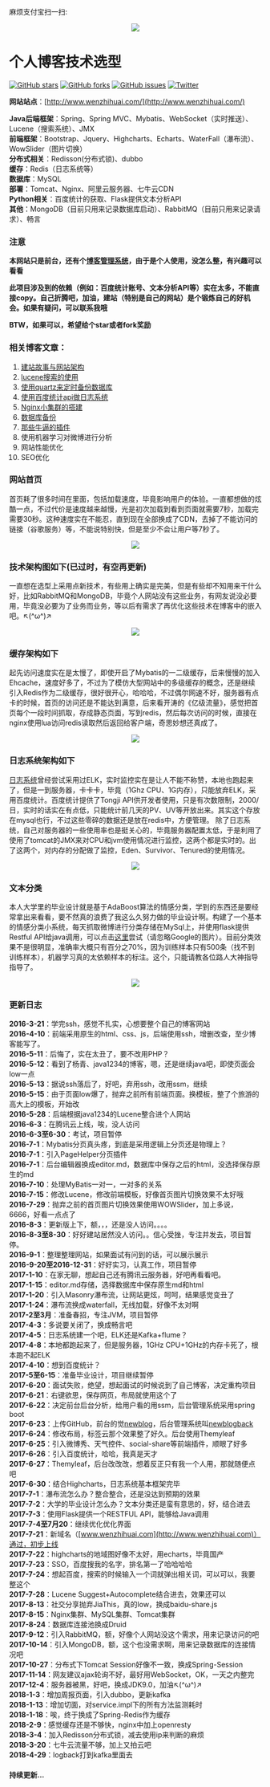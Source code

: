麻烦支付宝扫一扫:
<div align="center">

![](http://image.wenzhihuai.com/images/201808131112331916088526.png?imageView2/2/w/400)

</div>





# 个人博客技术选型

[![GitHub stars](https://img.shields.io/github/stars/Zephery/newblog.svg)](https://github.com/Zephery/newblog/stargazers)
[![GitHub forks](https://img.shields.io/github/forks/Zephery/newblog.svg)](https://github.com/Zephery/newblog/network)
[![GitHub issues](https://img.shields.io/github/issues/Zephery/newblog.svg)](https://github.com/Zephery/newblog/issues)
[![Twitter](https://img.shields.io/twitter/url/https/github.com/Zephery/newblog.svg?style=social)](https://twitter.com/intent/tweet?text=Wow:&url=https%3A%2F%2Fgithub.com%2FZephery%2Fnewblog)

**网站站点**：[http://www.wenzhihuai.com/](http://www.wenzhihuai.com/)  

**Java后端框架**：Spring、Spring MVC、Mybatis、WebSocket（实时推送）、Lucene（搜索系统）、JMX  
**前端框架**：Bootstrap、Jquery、Highcharts、Echarts、WaterFall（瀑布流）、WowSlider（图片切换）  
**分布式相关**：Redisson(分布式锁)、dubbo  
**缓存**：Redis（日志系统等）  
**数据库**：MySQL  
**部署**：Tomcat、Nginx、阿里云服务器、七牛云CDN  
**Python相关**：百度统计的获取、Flask提供文本分析API  
**其他**：MongoDB（目前只用来记录数据库启动）、RabbitMQ（目前只用来记录请求）、畅言
  
### 注意

**本网站只是前台，还有个[博客管理系统](https://github.com/Zephery/newblogback)，由于是个人使用，没怎么整，有兴趣可以看看**

**此项目涉及到的依赖（例如：百度统计账号、文本分析API等）实在太多，不能直接copy。自己折腾吧，加油，建站（特别是自己的网站）是个锻炼自己的好机会。如果有疑问，可以联系我哦**

**BTW，如果可以，希望给个star或者fork奖励**

### 相关博客文章：<br/>
1. [建站故事与网站架构](https://github.com/Zephery/newblog/blob/master/doc/1.%E5%8E%86%E5%8F%B2%E4%B8%8E%E6%9E%B6%E6%9E%84.md)<br/>
2. [lucene搜索的使用](https://github.com/Zephery/newblog/blob/master/doc/2.Lucene%E7%9A%84%E4%BD%BF%E7%94%A8.md)<br/>
3. [使用quartz来定时备份数据库](https://github.com/Zephery/newblog/blob/master/doc/3.%E5%AE%9A%E6%97%B6%E4%BB%BB%E5%8A%A1.md)<br/>
4. [使用百度统计api做日志系统](https://github.com/Zephery/baidutongji/blob/master/README.md)<br/>
5. [Nginx小集群的搭建](https://github.com/Zephery/newblog/blob/master/doc/6.%E5%B0%8F%E9%9B%86%E7%BE%A4%E9%83%A8%E7%BD%B2.md)<br/>
6. [数据库备份](https://github.com/Zephery/newblog/blob/master/doc/7.%E6%95%B0%E6%8D%AE%E5%BA%93%E5%A4%87%E4%BB%BD.md)<br/>
7. [那些牛逼的插件]()
8. 使用机器学习对微博进行分析<br/>
9. 网站性能优化<br/>
10. SEO优化<br/>

### 网站首页  
首页耗了很多时间在里面，包括加载速度，毕竟影响用户的体验。一直都想做的炫酷一点，不过代价是速度越来越慢，光是初次加载到看到页面就需要7秒，加载完需要30秒。这种速度实在不能忍，直到现在全部换成了CDN，去掉了不能访问的链接（谷歌服务）等，不能说特别快，但是至少不会让用户等7秒了。
<div align="center">

![](http://image.wenzhihuai.com/home.png?imageView2/2/w/600)

</div>

### 技术架构图如下(已过时，有空再更新)  
一直想在选型上采用点新技术，有些用上确实是完美，但是有些却不知用来干什么好，比如RabbitMQ和MongoDB，毕竟个人网站没有这些业务，有网友说没必要用，毕竟没必要为了业务而业务，等以后有需求了再优化这些技术在博客中的嵌入吧。↖(^ω^)↗
<div align="center">

![](http://image.wenzhihuai.com/awfawefwefwef.png)

</div>

### 缓存架构如下
起先访问速度实在是太慢了，即使开启了Mybatis的一二级缓存，后来慢慢的加入Ehcache，速度好多了，不过为了模仿大型网站中的多级缓存的概念，还是继续引入Redis作为二级缓存，很好很开心，哈哈哈，不过偶尔网速不好，服务器有点卡的时候，首页的访问还是不能达到满意，后来看开涛的《亿级流量》，感觉把首页每个一段时间抓取，存成静态页面，写到redis，然后每次访问的时候，直接在nginx使用lua访问redis读取然后返回给客户端，奇思妙想还真成了。
<div align="center">

![](https://upyuncdn.wenzhihuai.com/201803170219421253122648.png)

</div>



### 日志系统架构如下
[日志系统](http://www.wenzhihuai.com/log.html)曾经尝试采用过ELK，实时监控实在是让人不能不称赞，本地也跑起来了，但是一到服务器，卡卡卡，毕竟（1Ghz CPU、1G内存），只能放弃ELK，采用百度统计。百度统计提供了Tongji API供开发者使用，只是有次数限制，2000/日，实时的话实在有点低，只能统计前几天的PV、UV等开放出来。其实这个存放在mysql也行，不过这些零碎的数据还是放在redis中，方便管理。
除了日志系统，自己对服务器的一些使用率也是挺关心的，毕竟服务器配置太低，于是利用了使用了tomcat的JMX来对CPU和jvm使用情况进行监控，这两个都是实时的。出了这两个，对内存的分配做了监控，Eden、Survivor、Tenured的使用情况。
<div align="center">

![](https://upyuncdn.wenzhihuai.com/201803170304371892629314.png)

</div>



### 文本分类 
本人大学里的毕业设计就是基于AdaBoost算法的情感分类，学到的东西还是要经常拿出来看看，要不然真的浪费了我这么久努力做的毕业设计啊。构建了一个基本的情感分类小系统，每天抓取微博进行分类存储在MySql上，并使用flask提供Restful API给java调用，可以点击[这里](http://www.wenzhihuai.com/weibonlp.html)尝试（请忽略Google的图片）。目前分类效果不是很明显，准确率大概只有百分之70%，因为训练样本只有500条（找不到训练样本），机器学习真的太依赖样本的标注。这个，只能请教各位路人大神指导指导了。
<div align="center">

![](http://image.wenzhihuai.com/QQ%E6%88%AA%E5%9B%BE20170825141127.png)

</div>

### 更新日志
**2016-3-21**：学完ssh，感觉不扎实，心想要整个自己的博客网站  
**2016-4-10**：前端采用原生的html、css、js，后端使用ssh，增删改查，至少博客能写了。  
**2016-5-11**：后悔了，实在太丑了，要不改用PHP？  
**2016-5-12**：看到了杨青、java1234的博客，嗯，还是继续java吧，即使页面会low一点  
**2016-5-13**：据说ssh落后了，好吧，弃用ssh，改用ssm，继续  
**2016-5-15**：由于页面low爆了，抛弃之前所有前端页面。换模板，整了个旅游的高大上的模板，开始改  
**2016-5-28**：后端根据java1234的Lucene整合进个人网站  
**2016-6-3**：在腾讯云上线，唉，没人访问  
**2016-6-3至6-30**：考试，项目暂停  
**2016-7-1**：Mybatis分页真头疼，到底是采用逻辑上分页还是物理上？  
**2016-7-1**：引入PageHelper分页插件  
**2016-7-1**：后台编辑器换成editor.md，数据库中保存之后的html，没选择保存原生的md  
**2016-7-10**：处理MyBatis一对一，一对多的关系  
**2016-7-15**：修改Lucene，修改前端模板，好像首页图片切换效果不太好哦  
**2016-7-29**：抛弃之前的首页图片切换效果使用WOWSlider，加上多说，6666，好看一点点了  
**2016-8-3**：更新版上下，额，，，还是没人访问。。。。  
**2016-8-3至8-30**：好好建站居然没人访问。。信心受挫，专注并发去，项目暂停。  
**2016-9-1**：整理整理网站，如果面试有问到的话，可以展示展示  
**2016-9-20至2016-12-31**：好好实习，认真工作，项目暂停  
**2017-1-10**：在家无聊，想起自己还有腾讯云服务器，好吧再看看吧。  
**2017-1-15**：editor.md存储，选择数据库中保存原生md和html  
**2017-1-20**：引入Masonry瀑布流，让网站更炫，呵呵，结果感觉变丑了  
**2017-1-24**：瀑布流换成waterfall，无线加载，好像不太对啊  
**2017-2至3月**：准备春招，专注JVM，项目暂停  
**2017-4-3**：多说要关闭了，换成畅言吧  
**2017-4-5**：日志系统建一个吧，ELK还是Kafka+flume？  
**2017-4-8**：本地都跑起来了，但是服务器，1GHz CPU+1GHz的内存卡死了，根本跑不起ELK  
**2017-4-10**：想到百度统计？  
**2017-5至6-15**：准备毕业设计，项目继续暂停  
**2017-6-20**：面试失败，绝望，想起面试的时候说到了自己博客，决定重构项目  
**2017-6-21**：右键欲思，保存网页，布局就使用这个了  
**2017-6-22**：决定前台后台分析，给用户看的用ssm，后台管理系统采用spring boot  
**2017-6-23**：上传GitHub，前台的觉[newblog]()，后台管理系统叫[newblogback]()  
**2017-6-24**：修改布局，标签云那个效果整了好久。后台使用Themyleaf  
**2017-6-25**：引入微博秀、天气控件、social-share等前端插件，顺眼了好多  
**2017-6-26**：引入百度统计，哈哈，我真是天才  
**2017-6-27**：Themyleaf，后台改改改，想着反正只有我一个人用，那就随便点吧  
**2017-6-30**：结合Highcharts，日志系统基本框架完毕  
**2017-7-1**：瀑布流怎么办？整合整合，还是没达到预期的效果  
**2017-7-2**：大学的毕业设计怎么办？文本分类还是蛮有意思的，好，结合进去  
**2017-7-3**：使用Flask提供一个RESTFUL API，能够给Java调用  
**2017-7-4至7月20**：继续优化优化界面  
**2017-7-21**：新域名（[www.wenzhihuai.com](http://www.wenzhihuai.com)）通过，初步上线  
**2017-7-22**：highcharts的地域图好像不太好，用echarts，毕竟国产  
**2017-7-23**：SSO，百度搜我的名字，排名第一了哈哈哈哈  
**2017-7-24**：想起百度，搜索的时候输入一个词就弹出相关词，可以可以，我要整这个  
**2017-7-28**：Lucene Suggest+Autocomplete结合进去，效果还可以  
**2017-8-13**：社交分享抛弃JiaThis，真的low，换成baidu-share.js  
**2017-8-15**：Nginx集群、MySQL集群、Tomcat集群  
**2017-8-24**：数据库连接池换成Druid  
**2017-9-12**：引入RabbitMQ，额，好像个人网站没这个需求，用来记录访问的吧  
**2017-10-14**：引入MongoDB，额，这个也没需求啊，用来记录数据库的连接情况吧  
**2017-10-27**：分布式下Tomcat Session好像不一致，换成Spring-Session  
**2017-11-14**：网友建议ajax轮询不好，最好用WebSocket，OK，一天之内整完  
**2017-12-4**：服务器被黑，好吧，换成JDK9.0，加油↖(^ω^)↗  
**2018-1-3**：增加周报页面，引入dubbo，更新kafka    
**2018-1-13**：增加切面，对service.impl下的所有方法监测耗时  
**2018-1-18**：唉，终于换成了Spring-Redis作为缓存    
**2018-2-9**：感觉缓存还是不够快，nginx中加上openresty    
**2018-3-4**：加入Redisson分布式锁，减去使用ip来判断的麻烦      
**2018-3-20**：七牛云流量不够，加上又拍云吧      
**2018-4-29**：logback打到kafka里面去        
    
#### 持续更新...